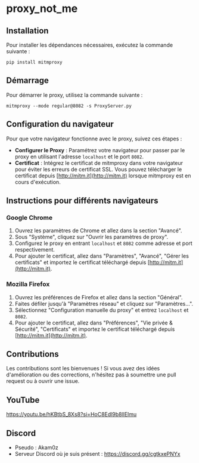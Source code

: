 # proxy_not_me

## Installation

Pour installer les dépendances nécessaires, exécutez la commande suivante :

```
pip install mitmproxy
```

## Démarrage

Pour démarrer le proxy, utilisez la commande suivante :

```
mitmproxy --mode regular@8082 -s ProxyServer.py
```

## Configuration du navigateur

Pour que votre navigateur fonctionne avec le proxy, suivez ces étapes :

- **Configurer le Proxy** : Paramétrez votre navigateur pour passer par le proxy en utilisant l'adresse `localhost` et le port `8082`.
- **Certificat** : Intégrez le certificat de mitmproxy dans votre navigateur pour éviter les erreurs de certificat SSL. Vous pouvez télécharger le certificat depuis [http://mitm.it](http://mitm.it) lorsque mitmproxy est en cours d'exécution.

## Instructions pour différents navigateurs

### Google Chrome

1. Ouvrez les paramètres de Chrome et allez dans la section "Avancé".
2. Sous "Système", cliquez sur "Ouvrir les paramètres de proxy".
3. Configurez le proxy en entrant `localhost` et `8082` comme adresse et port respectivement.
4. Pour ajouter le certificat, allez dans "Paramètres", "Avancé", "Gérer les certificats" et importez le certificat téléchargé depuis [http://mitm.it](http://mitm.it).

### Mozilla Firefox

1. Ouvrez les préférences de Firefox et allez dans la section "Général".
2. Faites défiler jusqu'à "Paramètres réseau" et cliquez sur "Paramètres...".
3. Sélectionnez "Configuration manuelle du proxy" et entrez `localhost` et `8082`.
4. Pour ajouter le certificat, allez dans "Préférences", "Vie privée & Sécurité", "Certificats" et importez le certificat téléchargé depuis [http://mitm.it](http://mitm.it).

## Contributions

Les contributions sont les bienvenues ! Si vous avez des idées d'amélioration ou des corrections, n'hésitez pas à soumettre une pull request ou à ouvrir une issue.

## YouTube

https://youtu.be/hKBtbS_8Xs8?si=HoC8Edl9b8llEImu

## Discord

- Pseudo : Akam0z
- Serveur Discord où je suis présent : https://discord.gg/cgtkxePNYx
